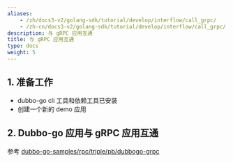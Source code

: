```yaml
---
aliases:
    - /zh/docs3-v2/golang-sdk/tutorial/develop/interflow/call_grpc/
    - /zh-cn/docs3-v2/golang-sdk/tutorial/develop/interflow/call_grpc/
description: 与 gRPC 应用互通
title: 与 gRPC 应用互通
type: docs
weight: 5
---
```







## 1. 准备工作

- dubbo-go cli 工具和依赖工具已安装
- 创建一个新的 demo 应用

## 2. Dubbo-go 应用与 gRPC 应用互通

参考 [dubbo-go-samples/rpc/triple/pb/dubbogo-grpc](https://github.com/apache/dubbo-go-samples/tree/master/rpc/triple/pb/dubbogo-grpc)